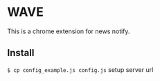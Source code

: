# WAVE
This is a chrome extension for news notify.
## Install
`$ cp config_example.js config.js`
setup server url

